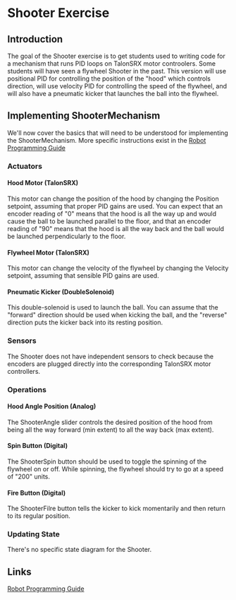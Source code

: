 # Shooter Exercise

## Introduction
The goal of the Shooter exercise is to get students used to writing code for a mechanism that runs PID loops on TalonSRX motor controolers.  Some students will have seen a flywheel Shooter in the past.  This version will use positional PID for controlling the position of the "hood" which controls direction, will use velocity PID for controlling the speed of the flywheel, and will also have a pneumatic kicker that launches the ball into the flywheel.

## Implementing ShooterMechanism
We'll now cover the basics that will need to be understood for implementing the ShooterMechanism.  More specific instructions exist in the [Robot Programming Guide](#/Robot%20Programming%20Guide.md)

### Actuators
#### Hood Motor (TalonSRX)
This motor can change the position of the hood by changing the Position setpoint, assuming that proper PID gains are used.  You can expect that an encoder reading of "0" means that the hood is all the way up and would cause the ball to be launched parallel to the floor, and that an encoder reading of "90" means that the hood is all the way back and the ball would be launched perpendicularly to the floor.

#### Flywheel Motor (TalonSRX)
This motor can change the velocity of the flywheel by changing the Velocity setpoint, assuming that sensible PID gains are used.

#### Pneumatic Kicker (DoubleSolenoid)
This double-solenoid is used to launch the ball.  You can assume that the "forward" direction should be used when kicking the ball, and the "reverse" direction puts the kicker back into its resting position.

### Sensors
The Shooter does not have independent sensors to check because the encoders are plugged directly into the corresponding TalonSRX motor controllers.

### Operations
#### Hood Angle Position (Analog)
The ShooterAngle slider controls the desired position of the hood from being all the way forward (min extent) to all the way back (max extent).

#### Spin Button (Digital)
The ShooterSpin button should be used to toggle the spinning of the flywheel on or off.  While spinning, the flywheel should try to go at a speed of "200" units.

#### Fire Button (Digital)
The ShooterFilre button tells the kicker to kick momentarily and then return to its regular position.

### Updating State
There's no specific state diagram for the Shooter.

## Links
[Robot Programming Guide](/Robot%20Programming%20Guide.md)

